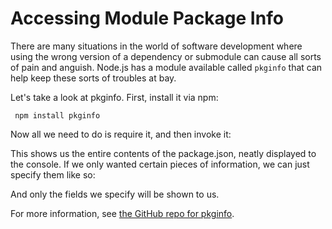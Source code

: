 # Accessing Module Package Info

There are many situations in the world of software development where using the wrong version of a dependency or submodule can cause all sorts of pain and anguish. Node.js has a module available called `pkginfo` that can help keep these sorts of troubles at bay.

Let's take a look at pkginfo. First, install it via npm:

     npm install pkginfo

Now all we need to do is require it, and then invoke it:

<script src='http://snippets.c9.io/github.com/c9/nodemanual.org-examples/nodejs_dev_guide/package_info/pkginfo.1.js?linestart=3&lineend=0&showlines=false' defer='defer'></script> 

This shows us the entire contents of the package.json, neatly displayed to the console.  If we only wanted certain pieces of information, we can just specify them like so:

<script src='http://snippets.c9.io/github.com/c9/nodemanual.org-examples/nodejs_dev_guide/package_info/pkginfo.2.js?linestart=3&lineend=0&showlines=false' defer='defer'></script> 

And only the fields we specify will be shown to us.

For more information, see [the GitHub repo for pkginfo](https://github.com/indexzero/node-pkginfo).